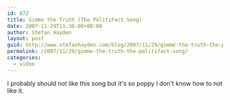 ```yaml
---
id: 672
title: Gimme the Truth (The PolitiFact Song)
date: 2007-11-29T11:36:00+00:00
author: Stefan Hayden
layout: post
guid: http://www.stefanhayden.com/blog/2007/11/29/gimme-the-truth-the-politifact-song/
permalink: /2007/11/29/gimme-the-truth-the-politifact-song/
categories:
  - video
---
```

<p>I probably should not like this song but it's so poppy I don't know how to not like it.</p>
<object width="425" height="355"><param name="movie" value="http://www.youtube.com/v/O80WRuLNp4g&rel=1"></param><param name="wmode" value="transparent"></param><embed src="http://www.youtube.com/v/O80WRuLNp4g&rel=1" type="application/x-shockwave-flash" wmode="transparent" width="425" height="355"></embed></object>